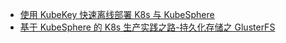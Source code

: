 - [使用 KubeKey 快速离线部署 K8s 与 KubeSphere](https://mp.weixin.qq.com/s/hjtNfSRVYH1O2o_dj6ET4A)
- [基于 KubeSphere 的 K8s 生产实践之路-持久化存储之 GlusterFS](https://mp.weixin.qq.com/s/oTGgUqZ8WOKegufhxu1Sfw)